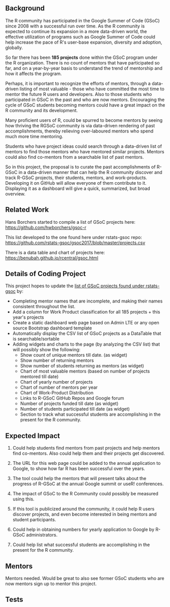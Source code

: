 ## Background

The R community has participated in the Google Summer of Code (GSoC) since 2008 with a successful run over time.
As the R community is expected to continue its expansion in a more data-driven world, the effective 
utilization of programs such as Google Summer of Code could help increase the pace of R's user-base expansion, 
diversity and adoption, globally.

So far there has been **185 projects** done within the GSoC program under the R organization. There is no count of
mentors that have participated so far, and on a year-by-year basis to understand the trend of mentorship and how
it affects the program.

Perhaps, it is important to recognize the efforts of mentors, through a data-driven listing of most valuable - those
who have committed the most time to mentor the future R users and developers.
Also to those students who participated in GSoC in the past and who are now mentors.
Encouraging the cycle of GSoC students becoming mentors could have a great impact on the R community and its
development.

Many proficient users of R, could be spurred to become mentors by seeing how thriving the RGSoC community is via data-driven
rendering of past accomplishments, thereby relieving over-laboured mentors who spend much more time mentoring.

Students who have project ideas could search through a data-driven list of mentors to find those mentors who have mentored similar
projects. Mentors could also find co-mentors from a searchable list of past mentors.


So in this project, the proposal is to curate the past accomplishments of R-GSoC in a data-driven manner that can help the R community
discover and track R-GSoC projects, their students, mentors, and work-products. Developing it on GitHub will allow everyone of
them contribute to it. Displaying it as a dashboard will give a quick, summarized, but broad overview.


## Related Work

Hans Borchers started to compile a list of GSoC projects here: https://github.com/hwborchers/gsoc-r 

This list developed to the one found here under rstats-gsoc repo:  https://github.com/rstats-gsoc/gsoc2017/blob/master/projects.csv

There is a data table and chart of projects here:  https://benubah.github.io/rcentral/gsoc.html


## Details of Coding Project

This project hopes to update the [list of GSoC projects found under rstats-gsoc](https://github.com/rstats-gsoc/gsoc2017/blob/master/projects.csv) by:

- Completing mentor names that are incomplete, and making their names consistent throughout the list.
- Add a column for Work Product classification for all 185 projects + this year's projects
- Create a static dashboard web page based on Admin LTE or any open source Bootstrap dashboard template
- Automatically display the CSV list of GSoC projects as a DataTable that is searchable/sortable
- Adding widgets and charts to the page (by analyzing the CSV list) that will possibly show the following:
  - Show count of unique mentors till date. (as widget)
  - Show number of returning mentors
  - Show number of students returning as mentors (as widget)
  - Chart of most valuable mentors (based on number of projects mentored till date)
  - Chart of yearly number of projects
  - Chart of number of mentors per year
  - Chart of Work-Product Distribution
  - Links to R-GSoC GitHub Repos and Google forum
  - Number of projects funded till date (as widget)
  - Number of students participated till date (as widget)
  - Section to track what successful students are accomplishing in the present for the R community.

## Expected Impact

1. Could help students find mentors from past projects and help mentors find co-mentors. Also could help them and their projects get discovered.

3. The URL for this web page could be added to the annual application to Google, to show how far R has been
   successful over the years.
   
4. The tool could help the mentors that will present talks about the progress of R-GSoC at the annual Google summit or useR! conferences.

5. The impact of GSoC to the R Community could possibly be measured using this.

6. If this tool is publicized around the community, it could help R users discover projects, and even become
   interested in being mentors and student participants.
   
7.  Could help in obtaining numbers for yearly application to Google by R-GSoC administrators.

8. Could help list what successful students are accomplishing in the present for the R community.

## Mentors

Mentors needed. Would be great to also see former GSoC students who are now mentors sign up to mentor this project.

## Tests

